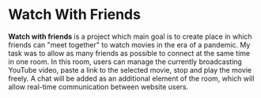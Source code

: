 # Watch With Friends
**Watch with friends** is a project which main goal is to create place in which friends can "meet together" to watch movies in the era of a pandemic. My task was to allow as many friends as possible to connect at the same time in one room. In this room, users  can manage the currently broadcasting YouTube video, paste a link to the selected movie, stop and play the movie freely. A chat will be added as an additional element of the room, which will allow real-time communication between website users.
